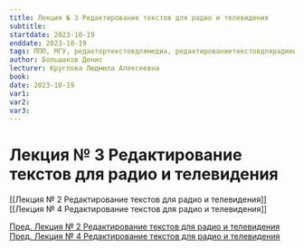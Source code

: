 ```yaml
---
title: Лекция № 3 Редактирование текстов для радио и телевидения
subtitle:
startdate: 2023-10-19
enddate: 2023-10-19
tags: ППП, МГУ, редактортекстовдлямедиа, редактированиетекстовдлярадиоителевидения
author: Большаков Денис
lecturer: Круглова Людмила Алексеевна
book:
date: 2023-10-19
var1:
var2:
var3:
---
```

# Лекция № 3 Редактирование текстов для радио и телевидения


[[Лекция № 2 Редактирование текстов для радио и телевидения]]     [[Лекция № 4 Редактирование текстов для радио и телевидения]]

[Пред. Лекция № 2 Редактирование текстов для радио и телевидения](https://github.com/denisbolshakoff/MSU/blob/main/Редактирование%20текстов%20для%20радио%20и%20телевидения/Лекция%20№%202%20Редактирование%20текстов%20для%20радио%20и%20телевидения.md)      [Пред. Лекция № 4 Редактирование текстов для радио и телевидения](https://github.com/denisbolshakoff/MSU/blob/main/Редактирование%20текстов%20для%20радио%20и%20телевидения/Лекция%20№%204%20Редактирование%20текстов%20для%20радио%20и%20телевидения.md)